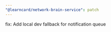 ```yaml
---
"@learncard/network-brain-service": patch
---
```


fix: Add local dev fallback for notification queue 
